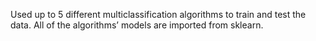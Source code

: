 Used up to 5 different multiclassification algorithms to train and test the data. All of the algorithms’ models are imported from sklearn.
